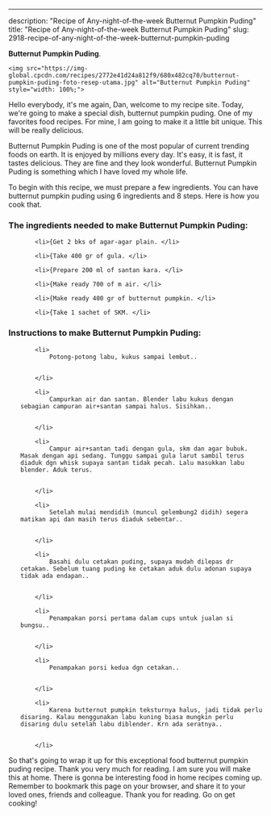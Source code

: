 ---
description: "Recipe of Any-night-of-the-week Butternut Pumpkin Puding"
title: "Recipe of Any-night-of-the-week Butternut Pumpkin Puding"
slug: 2918-recipe-of-any-night-of-the-week-butternut-pumpkin-puding

<p>
	<strong>Butternut Pumpkin Puding</strong>. 
	
</p>
<p>
	
	<img src="https://img-global.cpcdn.com/recipes/2772e41d24a812f9/680x482cq70/butternut-pumpkin-puding-foto-resep-utama.jpg" alt="Butternut Pumpkin Puding" style="width: 100%;">
	
	
</p>
<p>
	Hello everybody, it's me again, Dan, welcome to my recipe site. Today, we're going to make a special dish, butternut pumpkin puding. One of my favorites food recipes. For mine, I am going to make it a little bit unique. This will be really delicious.
</p>
	
<p>
	
</p>
<p>
	Butternut Pumpkin Puding is one of the most popular of current trending foods on earth. It is enjoyed by millions every day. It's easy, it is fast, it tastes delicious. They are fine and they look wonderful. Butternut Pumpkin Puding is something which I have loved my whole life.
</p>

<p>
To begin with this recipe, we must prepare a few ingredients. You can have butternut pumpkin puding using 6 ingredients and 8 steps. Here is how you cook that.
</p>

<h3>The ingredients needed to make Butternut Pumpkin Puding:</h3>

<ol>
	
		<li>{Get 2 bks of agar-agar plain. </li>
	
		<li>{Take 400 gr of gula. </li>
	
		<li>{Prepare 200 ml of santan kara. </li>
	
		<li>{Make ready 700 of m air. </li>
	
		<li>{Make ready 400 gr of butternut pumpkin. </li>
	
		<li>{Take 1 sachet of SKM. </li>
	
</ol>
<p>
	
</p>

<h3>Instructions to make Butternut Pumpkin Puding:</h3>

<ol>
	
		<li>
			Potong-potong labu, kukus sampai lembut..
			
			
		</li>
	
		<li>
			Campurkan air dan santan. Blender labu kukus dengan sebagian campuran air+santan sampai halus. Sisihkan..
			
			
		</li>
	
		<li>
			Campur air+santan tadi dengan gula, skm dan agar bubuk. Masak dengan api sedang. Tunggu sampai gula larut sambil terus diaduk dgn whisk supaya santan tidak pecah. Lalu masukkan labu blender. Aduk terus.
			
			
		</li>
	
		<li>
			Setelah mulai mendidih (muncul gelembung2 didih) segera matikan api dan masih terus diaduk sebentar..
			
			
		</li>
	
		<li>
			Basahi dulu cetakan puding, supaya mudah dilepas dr cetakan. Sebelum tuang puding ke cetakan aduk dulu adonan supaya tidak ada endapan..
			
			
		</li>
	
		<li>
			Penampakan porsi pertama dalam cups untuk jualan si bungsu..
			
			
		</li>
	
		<li>
			Penampakan porsi kedua dgn cetakan..
			
			
		</li>
	
		<li>
			Karena butternut pumpkin teksturnya halus, jadi tidak perlu disaring. Kalau menggunakan labu kuning biasa mungkin perlu disaring dulu setelah labu diblender. Krn ada seratnya..
			
			
		</li>
	
</ol>

<p>
	
</p>

<p>
	So that's going to wrap it up for this exceptional food butternut pumpkin puding recipe. Thank you very much for reading. I am sure you will make this at home. There is gonna be interesting food in home recipes coming up. Remember to bookmark this page on your browser, and share it to your loved ones, friends and colleague. Thank you for reading. Go on get cooking!
</p>
